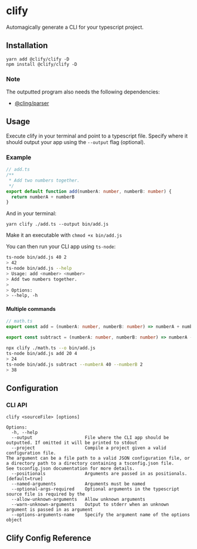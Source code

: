# clify

Automagically generate a CLI for your typescript project.

## Installation

```
yarn add @clify/clify -D
npm install @clify/clify -D
```

### Note
The outputted program also needs the following dependencies:
* [@cling/parser](https://github.com/simonlovesyou/cling/tree/main/packages/parser)

## Usage

Execute clify in your terminal and point to a typescript file. Specify where it should output your app using the `--output` flag (optional).

### Example
```ts
// add.ts
/**
 * Add two numbers together.
 */
export default function add(numberA: number, numberB: number) { 
  return numberA + numberB 
}
```
And in your terminal:
```
yarn clify ./add.ts --output bin/add.js
```

Make it an executable with `chmod +x bin/add.js`

You can then run your CLI app using `ts-node`:
```bash
ts-node bin/add.js 40 2
> 42
ts-node bin/add.js --help
> Usage: add <number> <number>
> Add two numbers together.
> 
> Options:
> --help, -h
```

#### Multiple commands

```ts
// math.ts
export const add = (numberA: number, numberB: number) => numberA + numberB

export const subtract = (numberA: number, numberB: number) => numberA - numberB
```

```bash
npx clify ./math.ts --o bin/add.js
ts-node bin/add.js add 20 4
> 24
ts-node bin/add.js subtract --numberA 40 --numberB 2
> 38
```

## Configuration
### CLI API
```
clify <sourceFile> [options]

Options:
  -h, --help
  --output                    File where the CLI app should be outputted. If omitted it will be printed to stdout
  --project                   Compile a project given a valid configuration file.
The argument can be a file path to a valid JSON configuration file, or a directory path to a directory containing a tsconfig.json file.
See tsconfig.json documentation for more details.
  --positionals               Arguments are passed in as positionals. [default=true]
  --named-arguments           Arguments must be named
  --optional-args-required    Optional arguments in the typescript source file is required by the      
  --allow-unknown-arguments   Allow unknown arguments
  --warn-unknown-arguments    Output to stderr when an unknown argument is passed in as argument
  --options-arguments-name    Specify the argument name of the options object

```
## Clify Config Reference
